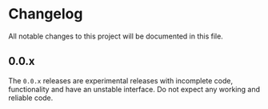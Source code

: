 # Changelog

All notable changes to this project will be documented in this file.

## 0.0.x

The `0.0.x` releases are experimental releases with incomplete code, functionality and have an unstable interface. Do not expect any working and reliable code.
